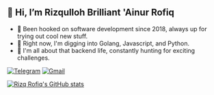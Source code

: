 ## 👋 Hi, I’m Rizqulloh Brilliant 'Ainur Rofiq
 - 👀 Been hooked on software development since 2018, always up for trying out cool new stuff.
 - 🌱 Right now, I'm digging into Golang, Javascript, and Python.
 - 💞️ I'm all about that backend life, constantly hunting for exciting challenges.
 
[![Telegram](https://img.shields.io/badge/Telegram-2CA5E0?style=for-the-badge&logo=telegram&logoColor=white)](https://t.me/rizqrofiq)
[![Gmail](https://img.shields.io/badge/Gmail-D14836?style=for-the-badge&logo=gmail&logoColor=white)](mailto:rizqrofiq@gmail.com?subject=Assalamualaikum)

[![Rizq Rofiq's GitHub stats](https://github-stats-rizq.vercel.app/api?username=rizqrofiq&show_icons=true&count_private=true&include_all_commits=true&theme=codeSTACKr)](https://github.com/rizqrofiq) 

<!---
rizqrofiq/rizqrofiq is a ✨ special ✨ repository because its `README.md` (this file) appears on your GitHub profile.
You can click the Preview link to take a look at your changes.
--->

